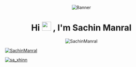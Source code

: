 <p align="center">
  <img src="https://res.cloudinary.com/dzxhn37ae/image/upload/v1715425278/uuciewpx74unm2fpus66.gif" alt="Banner">
</p>

<h1 align="center">Hi <img src="https://raw.githubusercontent.com/MartinHeinz/MartinHeinz/master/wave.gif" width="30px">
, I'm Sachin Manral </h1>
<!-- <h3 align="center">A passionate MERN-Stack Developer from India</h3> -->
<p align="center"> <img src="https://komarev.com/ghpvc/?username=SachinManral" alt="SachinManral" /> </p>

<p align="left"> <a href="https://github.com/ryo-ma/github-profile-trophy"><img src="https://github-profile-trophy.vercel.app/?username=SachinManral" alt="SachinManral" /></a> </p>

<p align="left"> <a href="https://twitter.com/sa_xhinn" target="blank"><img src="https://img.shields.io/twitter/follow/sa_xhinn?logo=twitter&style=for-the-badge" alt="sa_xhinn" /></a> </p>
